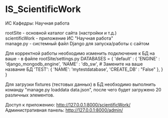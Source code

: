 # IS_ScientificWork
ИС Кафедры: Научная работа

rootSite - основной каталог сайта (настройки и т.д.) <br>
scientificWork - приложение ИС "Научная работа"<br>
manage.py - системный файл Django для запуска/работы с сайтом

Для корректной работы необходимо изменить подключение к БД на ваше - в файле rootSite/settings.py
DATABASES = {
    'default' : {
       'ENGINE' : 'django_mongodb_engine',
       'NAME' : 'db_sw',  # Замените на ваше название БД
       'TEST': {
            'NAME': 'mytestdatabase',
            'CREATE_DB' : "False"
        },
   }
}

Для загрузки fixtures (тестовых данных) в БД необходимо выполнить команду "manage.py loaddata data.json", после чего будет загружено 20 различных элементов.

Доступ к приложению: http://127.0.0.1:8000/scientificWork/
Административная панель: http://127.0.0.1:8000/admin/
